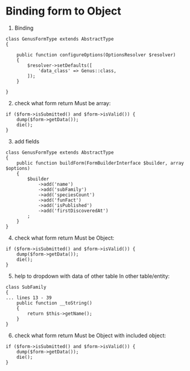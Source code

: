 # Binding form to Object
1. Binding
```
class GenusFormType extends AbstractType
{

    public function configureOptions(OptionsResolver $resolver)
    {
        $resolver->setDefaults([
            'data_class' => Genus::class,
        ]);
    }

}
```
2. check what form return
Must be array:
```
if ($form->isSubmitted() and $form->isValid()) {
    dump($form->getData());
    die();
}
```

3. add fields
```
class GenusFormType extends AbstractType
{
    public function buildForm(FormBuilderInterface $builder, array $options)
    {
        $builder
            ->add('name')
            ->add('subFamily')
            ->add('speciesCount')
            ->add('funFact')
            ->add('isPublished')
            ->add('firstDiscoveredAt')
        ;
    }
}
```
4. check what form return
Must be Object:
```
if ($form->isSubmitted() and $form->isValid()) {
    dump($form->getData());
    die();
}
```
5. help to dropdown with data of other table
In other table/entity:
```
class SubFamily
{
... lines 13 - 39
    public function __toString()
    {
        return $this->getName();
    }
}
```
6. check what form return
Must be Object with included object:
```
if ($form->isSubmitted() and $form->isValid()) {
    dump($form->getData());
    die();
}
```
